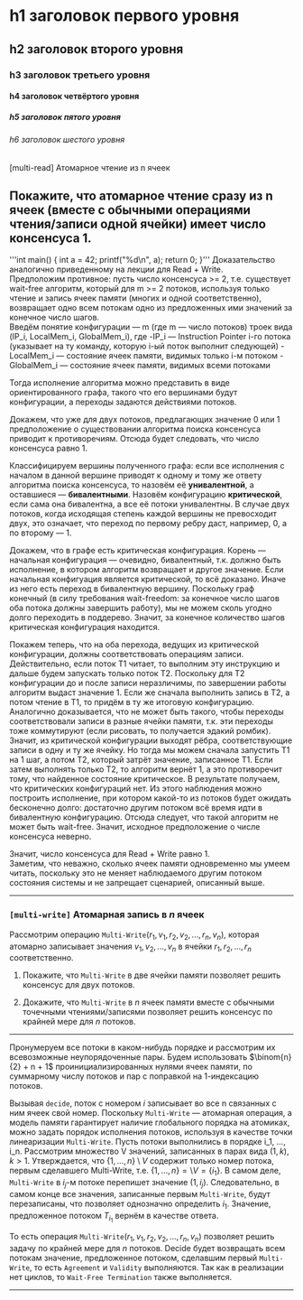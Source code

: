 h1 заголовок первого уровня
=====================
h2 заголовок второго уровня
-----------------------------------
### h3 заголовок третьего уровня
#### h4 заголовок четвёртого уровня
##### h5 заголовок пятого уровня
###### h6 заголовок шестого уровня


[multi-read] Атомарное чтение из n ячеек

Покажите, что атомарное чтение сразу из n ячеек (вместе с обычными операциями чтения/записи одной ячейки) имеет число консенсуса 1.
---
'''int main() {
int a = 42;
printf("%d\n", a);
return 0;
}'''
     Доказательство аналогично приведенному на лекции для Read + Write.  
Предположим противное: пусть число консенсуса >= 2, т.е. существует wait-free алгоритм, который для m >= 2 потоков, используя только чтение и запись ячеек памяти (многих и одной соответственно), возвращает одно всем потокам одно из предложенных ими значений за конечное число шагов.   
Введём понятие конфигурации — m (где m — число потоков) троек вида (IP_i, LocalMem_i, GlobalMem_i), где
  -IP_i — Instruction Pointer i-го потока (указывает на ту команду, которую i-ый поток выполнит следующей)
  -LocalMem_i — состояние ячеек памяти, видимых только i-м потоком
  -GlobalMem_i — состояние ячеек памяти, видимых всеми потоками

Тогда исполнение алгоритма можно представить в виде ориентированного графа, такого что его вершинами будут конфигурации, а переходы задаются действиями потоков.  

Докажем, что уже для двух потоков, предлагающих значение 0 или 1 предположение о существовании алгоритма поиска консенсуса приводит к противоречиям. Отсюда будет следовать, что число консенсуса равно 1.   

Классифицируем вершины полученного графа: если все исполнения с началом в данной вершине приводят к одному и тому же ответу алгоритма поиска консенсуса, то назовём её **унивалентной**, а оставшиеся — **бивалентными**. Назовём конфигурацию **критической**, если сама она бивалентна, а все её потоки унивалентны. В случае двух потоков, когда исходящая степень каждой вершины не превосходит двух, это означает, что переход по первому ребру даст, например, 0, а по второму — 1.  

Докажем, что в графе есть критическая конфигурация. Корень — начальная конфигурация — очевидно, бивалентный, т.к. должно быть исполнение, в котором алгоритм возвращает и другое значение. Если начальная конфигуация является критической, то всё доказано. Иначе из него есть переход в бивалентную вершину. Поскольку граф конечный (в силу требования wait-freedom: за конечное число шагов оба потока должны завершить работу), мы не можем сколь угодно долго переходить в поддерево. Значит, за конечное количество шагов критическая конфигурация находится.  

Покажем теперь, что на оба перехода, ведущих из критической конфигурации, должны соответствовать операциям записи. Действительно, если поток T1 читает, то выполним эту инструкцию и дальше будем запускать только поток Т2. Поскольку для Т2 конфигурации до и после записи неразличимы, по завершении работы алгоритм выдаст значение 1. Если же сначала выполнить запись в Т2, а потом чтение в Т1, то придём в ту же итоговую конфигурацию. Аналогично доказывается, что не может быть такого, чтобы переходы соответствовали записи в разные ячейки памяти, т.к. эти переходы тоже коммутируют (если рисовать, то получается эдакий ромбик). Значит, из критической конфигурации выходят рёбра, соответствующие записи в одну и ту же ячейку. Но тогда мы можем сначала запустить Т1 на 1 шаг, а потом Т2, который затрёт значение, записанное Т1. Если затем выполнять только Т2, то алгоритм вернёт 1, а это противоречит тому, что найденное состояние критическое. В результате получаем, что критических конфигураций нет. Из этого наблюдения можно построить исполнение, при котором какой-то из потоков будет ожидать бесконечно долго: достаточно другим потоком всё время идти в бивалентную конфигурацию. Отсюда следует, что такой алгоритм не может быть wait-free. Значит, исходное предположение о числе консенсуса неверно.  

Значит, число консенсуса для Read + Write равно 1.  
Заметим, что неважно, сколько ячеек памяти одновременно мы умеем читать, поскольку это не меняет наблюдаемого другим потоком состояния системы и не запрещает сценарией, описанный выше.


-----------------------------------------------------------------------------------------------

### `[multi-write]` Атомарная запись в $`n`$ ячеек

Рассмотрим операцию `Multi-Write`$`(r_1, v_1, r_2, v_2, ..., r_n, v_n)`$, которая атомарно записывает значения $`v_1, v_2, ..., v_n`$ в ячейки $`r_1, r_2, ..., r_n`$ соответственно. 

1. Покажите, что `Multi-Write` в две ячейки памяти позволяет решить консенсус для двух потоков.

2. Докажите, что `Multi-Write` в $`n`$ ячеек памяти вместе с обычными точечными чтениями/записями позволяет решить консенсус по крайней мере для $`n`$ потоков.

---

Пронумеруем все потоки в каком-нибудь порядке и рассмотрим их всевозможные неупорядоченные пары. Будем использовать $`\binom{n}{2} + n + 1`$ проинициализированных нулями ячеек памяти, по суммарному числу потоков и пар с поправкой на 1-индексацию потоков. 

Вызывая `decide`, поток с номером $`i`$ записывает во все n связанных с ним ячеек свой номер. Поскольку `Multi-Write` — атомарная операция, а модель памяти гарантирует наличие глобального порядка на атомиках, можно задать порядок исполнения потоков, используя в качестве точки линеаризации `Multi-Write`. Пусть потоки выполнились в порядке i_1, ..., i_n. Рассмотрим множество V значений, записанных в парах вида $`(1, k), k > 1`$. Утверждается, что $`\{1, ..., n\} \setminus V`$ содержит только номер потока, первым сделавшего Multi-Write, т.е. $`\{1, ..., n\} = \setminus V = \{ i_1 \}`$. В самом деле, `Multi-Write` в $`i_j`$-м потоке перепишет значение $`(1, i_j)`$. Следовательно, в самом конце все значения, записанные первым `Multi-Write`, будут перезаписаны, что позволяет однозначно определить $`i_1`$. Значение, предложенное потоком $`T_{i_1}`$ вернём в качестве ответа.

То есть операция `Multi-Write`$`(r_1, v_1, r_2, v_2, ..., r_n, v_n)`$ позволяет решить задачу по крайней мере для $`n`$ потоков.
Decide будет возвращать всем потокам значение, предложенное потоком, сделавшим первый `Multi-Write`, то есть `Agreement` и `Validity` выполняются.
Так как в реализации нет циклов, то `Wait-Free Termination` также выполняется.

------------------------------------------------------------


